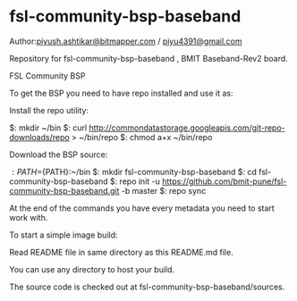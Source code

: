 # fsl-community-bsp-baseband
Author:piyush.ashtikar@bitmapper.com / piyu4391@gmail.com

Repository for fsl-community-bsp-baseband , BMIT Baseband-Rev2 board.

FSL Community BSP

To get the BSP you need to have repo installed and use it as:

Install the repo utility:

$: mkdir ~/bin
$: curl http://commondatastorage.googleapis.com/git-repo-downloads/repo > ~/bin/repo
$: chmod a+x ~/bin/repo

Download the BSP source:

$: PATH=${PATH}:~/bin
$: mkdir fsl-community-bsp-baseband
$: cd fsl-community-bsp-baseband
$: repo init -u https://github.com/bmit-pune/fsl-community-bsp-baseband.git -b master
$: repo sync

At the end of the commands you have every metadata you need to start work with.

To start a simple image build:

Read README file in same directory as this README.md file.

You can use any directory to host your build.

The source code is checked out at fsl-community-bsp-baseband/sources.

